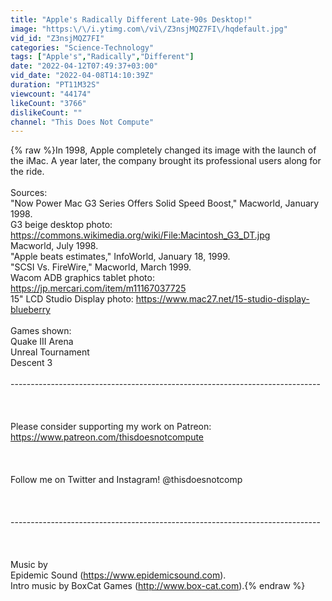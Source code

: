 ```yaml
---
title: "Apple's Radically Different Late-90s Desktop!"
image: "https:\/\/i.ytimg.com\/vi\/Z3nsjMQZ7FI\/hqdefault.jpg"
vid_id: "Z3nsjMQZ7FI"
categories: "Science-Technology"
tags: ["Apple's","Radically","Different"]
date: "2022-04-12T07:49:37+03:00"
vid_date: "2022-04-08T14:10:39Z"
duration: "PT11M32S"
viewcount: "44174"
likeCount: "3766"
dislikeCount: ""
channel: "This Does Not Compute"
---
```

{% raw %}In 1998, Apple completely changed its image with the launch of the iMac. A year later, the company brought its professional users along for the ride.<br /><br />Sources:<br />&quot;Now Power Mac G3 Series Offers Solid Speed Boost,&quot; Macworld, January 1998.<br />G3 beige desktop photo: <a rel="nofollow" target="blank" href="https://commons.wikimedia.org/wiki/File:Macintosh_G3_DT.jpg">https://commons.wikimedia.org/wiki/File:Macintosh_G3_DT.jpg</a><br />Macworld, July 1998.<br />&quot;Apple beats estimates,&quot; InfoWorld, January 18, 1999.<br />&quot;SCSI Vs. FireWire,&quot; Macworld, March 1999.<br />Wacom ADB graphics tablet photo: <a rel="nofollow" target="blank" href="https://jp.mercari.com/item/m11167037725">https://jp.mercari.com/item/m11167037725</a><br />15&quot; LCD Studio Display photo: <a rel="nofollow" target="blank" href="https://www.mac27.net/15-studio-display-blueberry">https://www.mac27.net/15-studio-display-blueberry</a><br /><br />Games shown:<br />Quake III Arena<br />Unreal Tournament<br />Descent 3<br /><br />----------------------------------------­-------------------------------------<br /><br /><br /><br />Please consider supporting my work on Patreon: <a rel="nofollow" target="blank" href="https://www.patreon.com/thisdoesnotcompute">https://www.patreon.com/thisdoesnotcompute</a><br /><br /><br /><br />Follow me on Twitter and Instagram! @thisdoesnotcomp<br /><br /><br /><br />----------------------------------------­-------------------------------------<br /><br /><br /><br />Music by<br /> Epidemic Sound (<a rel="nofollow" target="blank" href="https://www.epidemicsound.com).">https://www.epidemicsound.com).</a><br />Intro music by BoxCat Games (<a rel="nofollow" target="blank" href="http://www.box-cat.com).">http://www.box-cat.com).</a>{% endraw %}
